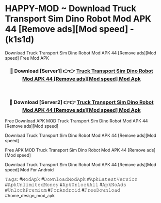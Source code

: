 # HAPPY-MOD ~ Download Truck Transport Sim Dino Robot Mod APK 44 [Remove ads][Mod speed] - (k1s1d)
Download Truck Transport Sim Dino Robot Mod APK 44 [Remove ads][Mod speed] Free Mod APK

<div align="center">
<h3>🔴 Download [Server1] 👉👉 <a href="https://apk-comot.site?title=Truck_Transport_Sim_Dino_Robot_Mod_APK_44_[Remove_ads][Mod_speed]">Truck Transport Sim Dino Robot Mod APK 44 [Remove ads][Mod speed] Mod Apk</a></h3><br>

<h3>🔴 Download [Server2] 👉👉 <a href="https://apk-comot.site?title=Truck_Transport_Sim_Dino_Robot_Mod_APK_44_[Remove_ads][Mod_speed]">Truck Transport Sim Dino Robot Mod APK 44 [Remove ads][Mod speed] Mod Apk</a></h3>
</div>


Free Download APK MOD Truck Transport Sim Dino Robot Mod APK 44 [Remove ads][Mod speed]

Download Truck Transport Sim Dino Robot Mod APK 44 [Remove ads][Mod speed] 

Free APK MOD Truck Transport Sim Dino Robot Mod APK 44 [Remove ads][Mod speed] 

Download Truck Transport Sim Dino Robot Mod APK 44 [Remove ads][Mod speed] Mod For Android

𝚃𝚊𝚐𝚜: #𝙼𝚘𝚍𝙰𝚙𝚔 #𝙳𝚘𝚠𝚗𝚕𝚘𝚊𝚍𝙼𝚘𝚍𝙰𝚙𝚔 #𝙰𝚙𝚔𝙻𝚊𝚝𝚎𝚜𝚝𝚅𝚎𝚛𝚜𝚒𝚘𝚗 #𝙰𝚙𝚔𝚄𝚗𝚕𝚒𝚖𝚒𝚝𝚎𝚍𝙼𝚘𝚗𝚎𝚢 #𝙰𝚙𝚔𝚄𝚗𝚕𝚘𝚌𝚔𝙰𝚕𝚕 #𝙰𝚙𝚔𝙽𝚘𝙰𝚍𝚜 #𝚄𝚗𝚕𝚘𝚌𝚔𝙿𝚛𝚎𝚖𝚒𝚞𝚖 #𝙵𝚘𝚛𝙰𝚗𝚍𝚛𝚘𝚒𝚍 #𝙵𝚛𝚎𝚎𝙳𝚘𝚠𝚗𝚕𝚘𝚊𝚍 #home_design_mod_apk